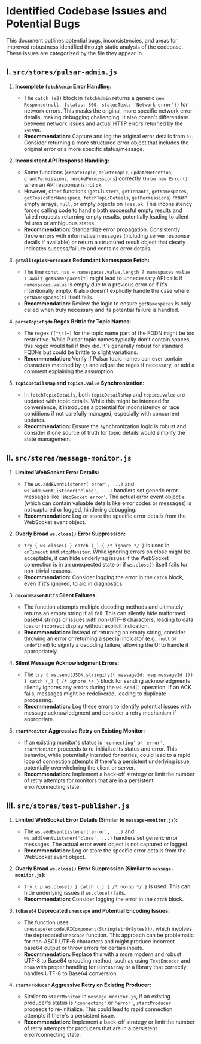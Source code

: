 # Identified Codebase Issues and Potential Bugs

This document outlines potential bugs, inconsistencies, and areas for improved robustness identified through static analysis of the codebase. These issues are categorized by the file they appear in.

## I. `src/stores/pulsar-admin.js`

1.  **Incomplete `fetchAdmin` Error Handling:**
    *   The `catch (e2)` block in `fetchAdmin` returns a generic `new Response(null, {status: 500, statusText: 'Network error'})` for network errors. This masks the original, more specific network error details, making debugging challenging. It also doesn't differentiate between network issues and actual HTTP errors returned by the server.
    *   **Recommendation:** Capture and log the original error details from `e2`. Consider returning a more structured error object that includes the original error or a more specific status/message.

2.  **Inconsistent API Response Handling:**
    *   Some functions (`createTopic`, `deleteTopic`, `updateRetention`, `grantPermissions`, `revokePermissions`) correctly `throw new Error()` when an API response is not `ok`.
    *   However, other functions (`getClusters`, `getTenants`, `getNamespaces`, `getTopicsForNamespace`, `fetchTopicDetails`, `getPermissions`) return empty arrays, `null`, or empty objects on `!res.ok`. This inconsistency forces calling code to handle both successful empty results and failed requests returning empty results, potentially leading to silent failures or ambiguous states.
    *   **Recommendation:** Standardize error propagation. Consistently throw errors with informative messages (including server response details if available) or return a structured result object that clearly indicates success/failure and contains error details.

3.  **`getAllTopicsForTenant` Redundant Namespace Fetch:**
    *   The line `const nss = namespaces.value.length ? namespaces.value : await getNamespaces(t)` might lead to unnecessary API calls if `namespaces.value` is empty due to a previous error or if it's intentionally empty. It also doesn't explicitly handle the case where `getNamespaces(t)` itself fails.
    *   **Recommendation:** Review the logic to ensure `getNamespaces` is only called when truly necessary and its potential failure is handled.

4.  **`parseTopicFqdn` Regex Brittle for Topic Names:**
    *   The regex `([^\s]+)` for the topic name part of the FQDN might be too restrictive. While Pulsar topic names typically don't contain spaces, this regex would fail if they did. It's generally robust for standard FQDNs but could be brittle to slight variations.
    *   **Recommendation:** Verify if Pulsar topic names can ever contain characters matched by `\s` and adjust the regex if necessary, or add a comment explaining the assumption.

5.  **`topicDetailsMap` and `topics.value` Synchronization:**
    *   In `fetchTopicDetails`, both `topicDetailsMap` and `topics.value` are updated with topic details. While this might be intended for convenience, it introduces a potential for inconsistency or race conditions if not carefully managed, especially with concurrent updates.
    *   **Recommendation:** Ensure the synchronization logic is robust and consider if one source of truth for topic details would simplify the state management.

## II. `src/stores/message-monitor.js`

1.  **Limited WebSocket Error Details:**
    *   The `ws.addEventListener('error', ...)` and `ws.addEventListener('close', ...)` handlers set generic error messages like `'WebSocket error'`. The actual error event object `e` (which can contain valuable details like error codes or messages) is not captured or logged, hindering debugging.
    *   **Recommendation:** Log or store the specific error details from the WebSocket event object.

2.  **Overly Broad `ws.close()` Error Suppression:**
    *   `try { ws.close() } catch (_) { /* ignore */ }` is used in `onTimeout` and `stopMonitor`. While ignoring errors on close might be acceptable, it can hide underlying issues if the WebSocket connection is in an unexpected state or if `ws.close()` itself fails for non-trivial reasons.
    *   **Recommendation:** Consider logging the error in the `catch` block, even if it's ignored, to aid in diagnostics.

3.  **`decodeBase64Utf8` Silent Failures:**
    *   The function attempts multiple decoding methods and ultimately returns an empty string if all fail. This can silently hide malformed base64 strings or issues with non-UTF-8 characters, leading to data loss or incorrect display without explicit indication.
    *   **Recommendation:** Instead of returning an empty string, consider throwing an error or returning a special indicator (e.g., `null` or `undefined`) to signify a decoding failure, allowing the UI to handle it appropriately.

4.  **Silent Message Acknowledgment Errors:**
    *   The `try { ws.send(JSON.stringify({ messageId: msg.messageId })) } catch (_) { /* ignore */ }` block for sending acknowledgments silently ignores any errors during the `ws.send()` operation. If an ACK fails, messages might be redelivered, leading to duplicate processing.
    *   **Recommendation:** Log these errors to identify potential issues with message acknowledgment and consider a retry mechanism if appropriate.

5.  **`startMonitor` Aggressive Retry on Existing Monitor:**
    *   If an existing monitor's status is `'connecting'` or `'error'`, `startMonitor` proceeds to re-initialize its status and error. This behavior, while potentially intended for retries, could lead to a rapid loop of connection attempts if there's a persistent underlying issue, potentially overwhelming the client or server.
    *   **Recommendation:** Implement a back-off strategy or limit the number of retry attempts for monitors that are in a persistent error/connecting state.

## III. `src/stores/test-publisher.js`

1.  **Limited WebSocket Error Details (Similar to `message-monitor.js`):**
    *   The `ws.addEventListener('error', ...)` and `ws.addEventListener('close', ...)` handlers set generic error messages. The actual error event object is not captured or logged.
    *   **Recommendation:** Log or store the specific error details from the WebSocket event object.

2.  **Overly Broad `ws.close()` Error Suppression (Similar to `message-monitor.js`):**
    *   `try { p.ws.close() } catch (_) { /* no-op */ }` is used. This can hide underlying issues if `ws.close()` fails.
    *   **Recommendation:** Consider logging the error in the `catch` block.

3.  **`toBase64` Deprecated `unescape` and Potential Encoding Issues:**
    *   The function uses `unescape(encodeURIComponent(String(strOrBytes)))`, which involves the deprecated `unescape` function. This approach can be problematic for non-ASCII UTF-8 characters and might produce incorrect base64 output or throw errors for certain inputs.
    *   **Recommendation:** Replace this with a more modern and robust UTF-8 to Base64 encoding method, such as using `TextEncoder` and `btoa` with proper handling for `Uint8Array` or a library that correctly handles UTF-8 to Base64 conversion.

4.  **`startProducer` Aggressive Retry on Existing Producer:**
    *   Similar to `startMonitor` in `message-monitor.js`, if an existing producer's status is `'connecting'` or `'error'`, `startProducer` proceeds to re-initialize. This could lead to rapid connection attempts if there's a persistent issue.
    *   **Recommendation:** Implement a back-off strategy or limit the number of retry attempts for producers that are in a persistent error/connecting state.
